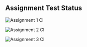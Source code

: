 ## Assignment Test Status

![Assignment 1 CI](https://github.com/anupama3799/c756-exer/actions/workflows/ci-a1.yml/badge.svg)

![Assignment 2 CI](https://github.com/anupama3799/c756-exer/actions/workflows/ci-a2.yml/badge.svg)

![Assignment 3 CI](https://github.com/anupama3799/c756-exer/actions/workflows/ci-a3.yml/badge.svg)
